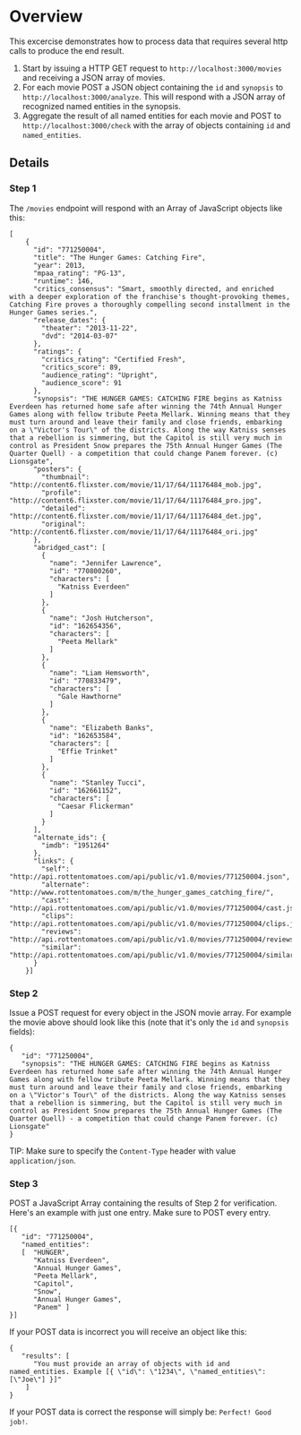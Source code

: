 # Overview

This excercise demonstrates how to process data that requires several http calls to produce the end result.

1. Start by issuing a HTTP GET request to `http://localhost:3000/movies` and receiving a JSON array of movies.
2. For each movie POST a JSON object containing the `id` and `synopsis` to `http://localhost:3000/analyze`. This will respond with a JSON array of recognized named entities in the synopsis.
3. Aggregate the result of all named entities for each movie and POST to `http://localhost:3000/check` with the array of objects containing `id` and `named_entities`.

## Details

### Step 1
The `/movies` endpoint will respond with an Array of JavaScript objects like this: 

```
[
    {
      "id": "771250004",
      "title": "The Hunger Games: Catching Fire",
      "year": 2013,
      "mpaa_rating": "PG-13",
      "runtime": 146,
      "critics_consensus": "Smart, smoothly directed, and enriched with a deeper exploration of the franchise's thought-provoking themes, Catching Fire proves a thoroughly compelling second installment in the Hunger Games series.",
      "release_dates": {
        "theater": "2013-11-22",
        "dvd": "2014-03-07"
      },
      "ratings": {
        "critics_rating": "Certified Fresh",
        "critics_score": 89,
        "audience_rating": "Upright",
        "audience_score": 91
      },
      "synopsis": "THE HUNGER GAMES: CATCHING FIRE begins as Katniss Everdeen has returned home safe after winning the 74th Annual Hunger Games along with fellow tribute Peeta Mellark. Winning means that they must turn around and leave their family and close friends, embarking on a \"Victor's Tour\" of the districts. Along the way Katniss senses that a rebellion is simmering, but the Capitol is still very much in control as President Snow prepares the 75th Annual Hunger Games (The Quarter Quell) - a competition that could change Panem forever. (c) Lionsgate",
      "posters": {
        "thumbnail": "http://content6.flixster.com/movie/11/17/64/11176484_mob.jpg",
        "profile": "http://content6.flixster.com/movie/11/17/64/11176484_pro.jpg",
        "detailed": "http://content6.flixster.com/movie/11/17/64/11176484_det.jpg",
        "original": "http://content6.flixster.com/movie/11/17/64/11176484_ori.jpg"
      },
      "abridged_cast": [
        {
          "name": "Jennifer Lawrence",
          "id": "770800260",
          "characters": [
            "Katniss Everdeen"
          ]
        },
        {
          "name": "Josh Hutcherson",
          "id": "162654356",
          "characters": [
            "Peeta Mellark"
          ]
        },
        {
          "name": "Liam Hemsworth",
          "id": "770833479",
          "characters": [
            "Gale Hawthorne"
          ]
        },
        {
          "name": "Elizabeth Banks",
          "id": "162653584",
          "characters": [
            "Effie Trinket"
          ]
        },
        {
          "name": "Stanley Tucci",
          "id": "162661152",
          "characters": [
            "Caesar Flickerman"
          ]
        }
      ],
      "alternate_ids": {
        "imdb": "1951264"
      },
      "links": {
        "self": "http://api.rottentomatoes.com/api/public/v1.0/movies/771250004.json",
        "alternate": "http://www.rottentomatoes.com/m/the_hunger_games_catching_fire/",
        "cast": "http://api.rottentomatoes.com/api/public/v1.0/movies/771250004/cast.json",
        "clips": "http://api.rottentomatoes.com/api/public/v1.0/movies/771250004/clips.json",
        "reviews": "http://api.rottentomatoes.com/api/public/v1.0/movies/771250004/reviews.json",
        "similar": "http://api.rottentomatoes.com/api/public/v1.0/movies/771250004/similar.json"
      }
    }]
```
### Step 2

Issue a POST request for every object in the JSON movie array. For example the movie above should look like this (note that it's only the `id` and `synopsis` fields):

```
{
   "id": "771250004",
   "synopsis": "THE HUNGER GAMES: CATCHING FIRE begins as Katniss Everdeen has returned home safe after winning the 74th Annual Hunger Games along with fellow tribute Peeta Mellark. Winning means that they must turn around and leave their family and close friends, embarking on a \"Victor's Tour\" of the districts. Along the way Katniss senses that a rebellion is simmering, but the Capitol is still very much in control as President Snow prepares the 75th Annual Hunger Games (The Quarter Quell) - a competition that could change Panem forever. (c) Lionsgate"
}
```

TIP: Make sure to specify the `Content-Type` header with value `application/json`.

### Step 3

POST a JavaScript Array containing the results of Step 2 for verification. Here's an example with just one entry. Make sure to POST every entry.

```
[{ 
   "id": "771250004",
   "named_entities": 
   [  "HUNGER",
      "Katniss Everdeen",
      "Annual Hunger Games",
      "Peeta Mellark",
      "Capitol",
      "Snow",
      "Annual Hunger Games",
      "Panem" ] 
}]
```

If your POST data is incorrect you will receive an object like this:

```
{
   "results": [
      "You must provide an array of objects with id and named_entities. Example [{ \"id\": \"1234\", \"named_entities\": [\"Joe\"] }]"
    ]
}
```

If your POST data is correct the response will simply be: `Perfect! Good job!`.

